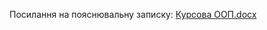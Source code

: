  Посилання на пояснювальну записку: [Курсова ООП.docx](https://github.com/user-attachments/files/20714396/default.docx)
